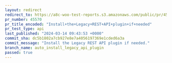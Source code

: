 ```yaml
---
layout: redirect
redirect_to: https://a8c-woo-test-reports.s3.amazonaws.com/public/pr/45570/api/index.html
pr_number: 45570
pr_title_encoded: "Install+the+Legacy+REST+API+plugin+if+needed"
pr_test_type: api
last_published: "2024-03-14 09:43:53 +0000"
commit_sha: dc5b1802a7cb927e8e7a4056197369e1cded6a3a
commit_message: "Install the Legacy REST API plugin if needed."
branch_name: auto_install_legacy_api_plugin
passed: true
---
```

